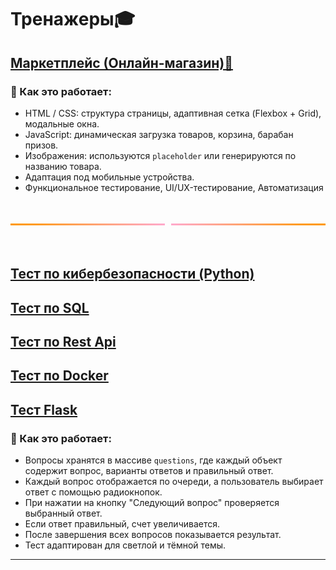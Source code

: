 # <div class="animate__animated animate__bounce">Тренажеры🎓</div>
<link rel="stylesheet" href="https://cdnjs.cloudflare.com/ajax/libs/animate.css/4.1.1/animate.min.css">

## [Маркетплейс (Онлайн-магазин)🛒](trainer/marketplace.html)

### 🦧 Как это работает:
- HTML / CSS: структура страницы, адаптивная сетка (Flexbox + Grid), модальные окна.
- JavaScript: динамическая загрузка товаров, корзина, барабан призов.
- Изображения: используются `placeholder` или генерируются по названию товара.
- Адаптация под мобильные устройства.
- Функциональное тестирование, UI/UX-тестирование, Автоматизация

<br>
<div style="display: flex; align-items: center; justify-content: center; gap: 10px; height: 40px;">
  <hr style="flex-grow: 1; border: none; height: 3px; background: linear-gradient(to right, #ff9900, #ffaacc);">
  <hr style="flex-grow: 1; border: none; height: 3px; background: linear-gradient(to left, #ff9900, #ffaacc);">
</div>
<br>

## [Тест по кибербезопасности (Python)](survey.md)
## [Тест по SQL](sql_exam.md)
## [Тест по Rest Api](restapi_exam.md)
## [Тест по Docker](docker_exam.md)
## [Тест Flask](flask_exam.md)

### 🦧 Как это работает:
   - Вопросы хранятся в массиве `questions`, где каждый объект содержит вопрос, варианты ответов и правильный ответ.
   - Каждый вопрос отображается по очереди, а пользователь выбирает ответ с помощью радиокнопок.
   - При нажатии на кнопку "Следующий вопрос" проверяется выбранный ответ.
   - Если ответ правильный, счет увеличивается.
   - После завершения всех вопросов показывается результат.
   - Тест адаптирован для светлой и тёмной темы.

---
